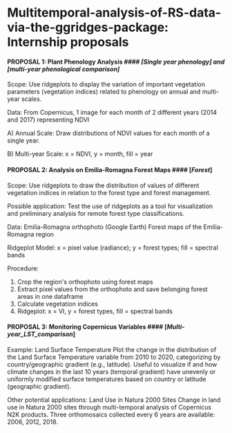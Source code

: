 # Multitemporal-analysis-of-RS-data-via-the-ggridges-package: Internship proposals


#### PROPOSAL 1: Plant Phenology Analysis #### _[Single year phenology] _and _[multi-year phenological comparison]___

Scope: Use ridgeplots to display the variation of important vegetation parameters (vegetation indices) related to phenology on annual and multi-year scales.

Data: From Copernicus, 1 image for each month of 2 different years (2014 and 2017) representing NDVI

A) Annual Scale: Draw distributions of NDVI values for each month of a single year. 

B) Multi-year Scale: x = NDVI, y = month, fill = year


#### PROPOSAL 2: Analysis on Emilia-Romagna Forest Maps #### [_Forest_]

Scope: Use ridgeplots to draw the distribution of values of different vegetation indices in relation to the forest type and forest management.

Possible application: Test the use of ridgeplots as a tool for visualization and preliminary analysis for remote forest type classifications.

Data:
Emilia-Romagna orthophoto (Google Earth)
Forest maps of the Emilia-Romagna region

Ridgeplot Model: x = pixel value (radiance); y = forest types; fill = spectral bands

Procedure:
1) Crop the region's orthophoto using forest maps
2) Extract pixel values from the orthophoto and save belonging forest areas in one dataframe
3) Calculate vegetation indices
4) Ridgeplot: x = VI, y = forest types, fill = spectral bands


#### PROPOSAL 3: Monitoring Copernicus Variables #### [_Multi-year_LST_comparison_]

Example: Land Surface Temperature
Plot the change in the distribution of the Land Surface Temperature variable from 2010 to 2020, categorizing by country/geographic gradient (e.g., latitude). Useful to visualize if and how climate changes in the last 10 years (temporal gradient) have unevenly or uniformly modified surface temperatures based on country or latitude (geographic gradient).

Other potential applications: Land Use in Natura 2000 Sites
Change in land use in Natura 2000 sites through multi-temporal analysis of Copernicus N2K products. Three orthomosaics collected every 6 years are available: 2006, 2012, 2018.
